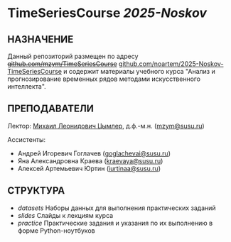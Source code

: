 # TimeSeriesCourse _2025-Noskov_

## НАЗНАЧЕНИЕ

Данный репозиторий размещен по адресу [~~github.com/mzym/TimeSeriesCourse~~](https://github.com/mzym/TimeSeriesCourse/) [github.com/noartem/2025-Noskov-TimeSeriesCourse](https://github.com/noartem/2025-Noskov-TimeSeriesCourse) и содержит материалы учебного курса "Анализ и прогнозирование временных рядов методами искусственного интеллекта".

## ПРЕПОДАВАТЕЛИ

Лектор: [Михаил Леонидович Цымлер](https://mzym.susu.ru), д.ф.-м.н. (mzym@susu.ru)

Ассистенты:

- Андрей Игоревич Гоглачев (goglachevai@susu.ru)
- Яна Александровна Краева (kraevaya@susu.ru)
- Алексей Артемьевич Юртин (iurtinaa@susu.ru)

## СТРУКТУРА

- _datasets_ Наборы данных для выполнения практических заданий
- _slides_ Слайды к лекциям курса
- _practice_ Практические задания и указания по их выполнению в форме Python-ноутбуков

